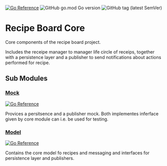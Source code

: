 [![Go Reference](https://pkg.go.dev/badge/github.com/tommzn/recipeboard-core.svg)](https://pkg.go.dev/github.com/tommzn/recipeboard-core)
![GitHub go.mod Go version](https://img.shields.io/github/go-mod/go-version/tommzn/recipeboard-core)
![GitHub tag (latest SemVer)](https://img.shields.io/github/v/tag/tommzn/recipeboard-core)

# Recipe Board Core
Core components of the recipe board project.

Includes the receipe manager to manager life circle of receips, together with a persistence layer
and a publisher to send notifications about actions performed for recipe.

## Sub Modules
### [Mock](https://github.com//tommzn/recipeboard-core/mock)
[![Go Reference](https://pkg.go.dev/badge/github.com/tommzn/recipeboard-core.svg)](https://pkg.go.dev/github.com/tommzn/recipeboard-core/mock)

Provices a persitsence and a publisher mock. Both implementes inferface given by core module can 
i.e. be used for testing.

### [Model](https://github.com//tommzn/recipeboard-core/model)
[![Go Reference](https://pkg.go.dev/badge/github.com/tommzn/recipeboard-core.svg)](https://pkg.go.dev/github.com/tommzn/recipeboard-core/model)

Contains the core model fo recipes and messaging and interfaces for persistence layer and publishers.
